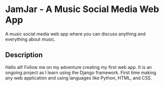 # JamJar - A Music Social Media Web App

A music social media web app where you can discuss anything and everything about music.

## Description

Hello all! Follow me on my adventure creating my first web app. It is an ongoing project as I learn using the Django framework. First time making any web application and using languages like Python, HTML, and CSS.


